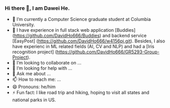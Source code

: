 ### Hi there 👋, I am Dawei He.


- 🌱 I’m currently a Computer Science graduate student at Columbia University.
- 🔭 I have experience in full stack web application [Buddies] (https://github.com/DavidHo666/Buddies) and backend service [EasyPost] (https://github.com/DavidHo666/w4156pj.git). Besides, I also have experienc in ML related fields (AI, CV and NLP) and had a [Iris recognition project] (https://github.com/DavidHo666/GR5293-Group-Project).
- 👯 I’m looking to collaborate on ...
- 🤔 I’m looking for help with ...
- 💬 Ask me about ...
- 📫 How to reach me: ...
- 😄 Pronouns: he/him
- ⚡ Fun fact: I like road trip and hiking, hoping to visit all states and national parks in US.

